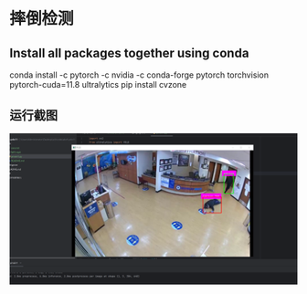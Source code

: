 # 摔倒检测


## Install all packages together using conda

conda install -c pytorch -c nvidia -c conda-forge pytorch torchvision pytorch-cuda=11.8 ultralytics
pip install cvzone

## 运行截图


![](1729582800821.png)